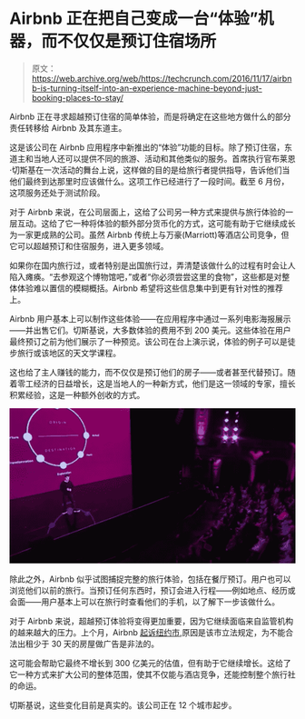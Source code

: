 # Airbnb 正在把自己变成一台“体验”机器，而不仅仅是预订住宿场所 

> 原文：<https://web.archive.org/web/https://techcrunch.com/2016/11/17/airbnb-is-turning-itself-into-an-experience-machine-beyond-just-booking-places-to-stay/>

Airbnb 正在寻求超越预订住宿的简单体验，而是将确定在这些地方做什么的部分责任转移给 Airbnb 及其东道主。

这是该公司在 Airbnb 应用程序中新推出的“体验”功能的目标。除了预订住宿，东道主和当地人还可以提供不同的旅游、活动和其他类似的服务。首席执行官布莱恩·切斯基在一次活动的舞台上说，这样做的目的是给旅行者提供指导，告诉他们当他们最终到达那里时应该做什么。这项工作已经进行了一段时间。截至 6 月份，这项服务还处于测试阶段。

对于 Airbnb 来说，在公司层面上，这给了公司另一种方式来提供与旅行体验的一层互动。这给了它一种将体验的额外部分货币化的方式，这可能有助于它继续成长为一家更成熟的公司。虽然 Airbnb 传统上与万豪(Marriott)等酒店公司竞争，但它可以超越预订和住宿服务，进入更多领域。

如果你在国内旅行过，或者特别是出国旅行过，弄清楚该做什么的过程有时会让人陷入瘫痪。“去参观这个博物馆吧，”或者“你必须尝尝这里的食物”，这些都是对整体体验难以置信的模糊概括。Airbnb 希望将这些信息集中到更有针对性的推荐上。

Airbnb 用户基本上可以制作这些体验——在应用程序中通过一系列电影海报展示——并出售它们。切斯基说，大多数体验的费用不到 200 美元。这些体验在用户最终预订之前为他们展示了一种预览。该公司在台上演示说，体验的例子可以是徒步旅行或该地区的天文学课程。

这也给了主人赚钱的能力，而不仅仅是预订他们的房子——或者甚至代替预订。随着零工经济的日益增长，这是当地人的一种新方式，他们是这一领域的专家，擅长积累经验，这是一种额外创收的方式。

![screen-shot-2016-11-17-at-10-14-12-am](img/6de9b7a7d09cd1af13a8214c4ef7f96b.png)

除此之外，Airbnb 似乎试图捕捉完整的旅行体验，包括在餐厅预订。用户也可以浏览他们以前的旅行。当预订任何东西时，预订会进入行程——例如地点、经历或会面——用户基本上可以在旅行时查看他们的手机，以了解下一步该做什么。

对于 Airbnb 来说，超越预订体验将变得更加重要，因为它继续面临来自监管机构的越来越大的压力。上个月，Airbnb [起诉纽约市](https://web.archive.org/web/20230210183903/https://techcrunch.com/2016/10/21/aibnb-sues-new-york-city/),原因是该市立法规定，为不能合法出租少于 30 天的房屋做广告是非法的。

这可能会帮助它最终不增长到 300 亿美元的估值，但有助于它继续增长。这给了它一种方式来扩大公司的整体范围，使其不仅能与酒店竞争，还能控制整个旅行社的命运。

切斯基说，这些变化目前是真实的。该公司正在 12 个城市起步。